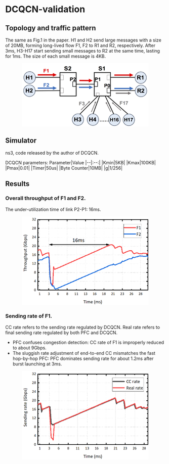 # DCQCN-validation
## Topology and traffic pattern
The same as Fig.1 in the paper. H1 and H2 send large messages with a size of 20MB, forming long-lived flow F1, F2 to R1 and R2, respectively. After 3ms, H3-H17 start sending small messages to R2 at the same time, lasting for 1ms. The size of each small message is 4KB.
<div align="center"><img width="400" height="200" src="https://github.com/sc20anonymous/DCQCN-validation/raw/master/topology.png"/></div>

## Simulator 
ns3, code released by the author of DCQCN.

DCQCN parameters:
Parameter|Value
|--|:--:|
|Kmin|5KB|
|Kmax|100KB|
|Pmax|0.01|
|Timer|50us|
|Byte Counter|10MB|
|g|1/256|

## Results
### Overall throughput of F1 and F2. 

The under-utilization time of link P2-P1: 16ms.
<div align="center"><img width="400" height="280" src="https://github.com/sc20anonymous/DCQCN-validation/raw/master/dcqcn_overall_throughput.png"/></div>

### Sending rate of F1. 

CC rate refers to the sending rate regulated by DCQCN. Real rate refers to final sending rate regulated by both PFC and DCQCN.
- PFC confuses congestion detection: CC rate of F1 is improperly reduced to about 9Gbps.
- The sluggish rate adjustment of end-to-end CC mismatches the fast hop-by-hop PFC: PFC dominates sending rate for about 1.2ms after burst launching at 3ms.
<div align="center"><img width="400" height="280" src="https://github.com/sc20anonymous/DCQCN-validation/raw/master/dcqcn_cc_rate.png"/></div>
